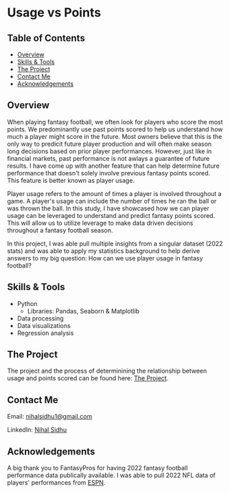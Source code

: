 # Usage vs Points
## Table of Contents

- [Overview](#overview)
- [Skills & Tools](#skills-&-tools)
- [The Project](#the-project)
- [Contact Me](#contact-me)
- [Acknowledgements](#Acknowledgements)

## Overview
When playing fantasy football, we often look for players who score the most points. We predominantly use past points scored to help us understand how much a player might score in the future. Most owners believe that this is the only way to predicit future player production and will often make season long decisions based on prior player performances. However, just like in financial markets, past performance is not awlays a guarantee of future results. I have come up with another feature that can help determine future performance that doesn't solely involve previous fantasy points scored. This feature is better known as player usage.

Player usage refers to the amount of times a player is involved throughout a game. A player's usage can include the number of times he ran the ball or was thrown the ball. In this study, I have showcased how we can player usage can be leveraged to understand and predict fantasy points scored. This will allow us to utilize leverage to make data driven decisions throughout a fantasy football season.

In this project, I was able pull multiple insights from a singular dataset (2022 stats) and was able to apply my statistics background to help derive answers to my big question: How can we use player usage in fantasy football?


## Skills & Tools
- Python
    - Libraries: Pandas, Seaborn & Matplotlib
- Data processing
- Data visualizations
- Regression analysis

## The Project
The project and the process of determinining the relationship between usage and points scored can be found here: [The Project](https://github.com/NihalSidhu/Usage-vs-Points/blob/main/PlayerUsageVersusPointsScored.ipynb).


## Contact Me
Email: [nihalsidhu1@gmail.com](nihalsidhu1@gmail.com])

LinkedIn: [Nihal Sidhu](https://www.linkedin.com/in/nihal-sidhu/)

## Acknowledgements
A big thank you to FantasyPros for having 2022 fantasy football performance data publically available. I was able to pull 2022 NFL data of players' performances from [ESPN](https://www.fantasypros.com/).
